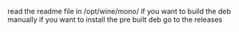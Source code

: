 read the readme file in /opt/wine/mono/ if you want to build the deb manually
if you want to install the pre built deb go to the releases
